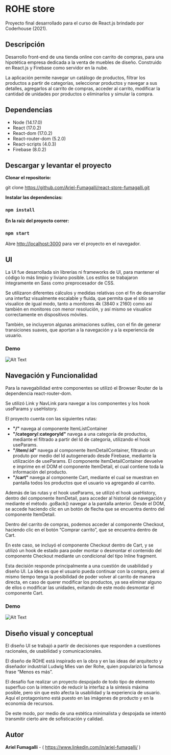 
# ROHE store

Proyecto final desarrollado para el curso de React.js brindado por Coderhouse (2021).


## Descripción

Desarrollo front-end de una tienda online con carrito de compras, para una hipotética empresa dedicada a la venta de muebles de diseño. Construido en React.js y Firebase como servidor en la nube.

La aplicación permite navegar un catálogo de productos, filtrar los productos a partir de categorías, seleccionar productos y navegar a sus detalles, agregarlos al carrito de compras, acceder al carrito, modificar la cantidad de unidades por productos o eliminarlos y simular la compra. 


## Dependencias

- Node (14.17.0)
- React (17.0.2)
- React-dom (17.0.2)
- React-router-dom (5.2.0)
- React-scripts (4.0.3)
- Firebase (8.0.2)


## Descargar y levantar el proyecto

**Clonar el repositorio:**

git clone https://github.com/Ariel-Fumagalli/react-store-fumagalli.git

**Instalar las dependencias:**

### `npm install`

**En la raíz del proyecto correr:**

### `npm start`

Abre [http://localhost:3000](http://localhost:3000) para ver el proyecto en el navegador.


## UI

La UI fue desarrollada sin librerías ni frameworks de UI, para mantener el código lo más limpio y liviano posible. Los estilos se trabajaron íntegramente en Sass como preprocesador de CSS.

Se utilizaron diferentes cálculos y medidas relativas con el fin de desarrollar una interfaz visualmente escalable y fluida, que permita que el sitio se visualice de igual modo, tanto a monitores 4k (3840 x 2160) como así también en monitores con menor resolución, y así mismo se visualice correctamente en dispositivos móviles.

También, se incluyeron algunas animaciones sutiles, con el fin de generar transiciones suaves, que aportan a la navegación y a la experiencia de usuario. 

### Demo

![Alt Text](https://media.giphy.com/media/3Mx3NlcmPxUCfWhz8V/giphy.gif)


## Navegación y Funcionalidad

Para la navegabilidad entre componentes se utilizó el Browser Router de la dependencia react-router-dom.

Se utilizó Link y NavLink para navegar a los componentes y los hook useParams y useHistory.

El proyecto cuenta con las siguientes rutas:

-	**"/"** navega al componente ItemListContainer
-	**"/category/:categoryId"** navega a una categoría de productos, mediante el filtrado a partir del Id de categoría, utilizando el hook useParams.
-	**"/item/:id"** navega al componente ItemDetailContainer, filtrando un produto por medio del Id autogenerado desde Firebase, mediante la utilización de useParams. El componente ItemDetailContainer devuelve e imprime en el DOM el componente ItemDetail, el cual contiene toda la información del producto. 
-	**"/cart"** navega al componente Cart, mediante el cual se muestran en pantalla todos los productos que el usuario va agregando al carrito.

Además de las rutas y el hook useParams, se utilizó el hook useHistory, dentro del componente ItemDetail, para acceder al historial de navegación y mediante el método .goBack() navegar a la pantalla anterior. Desde el DOM, se accede haciendo clic en un botón de flecha que se encuentra dentro del componente ItemDetail.

Dentro del carrito de compras, podemos acceder al componente Checkout, haciendo clic en el botón “Comprar carrito”, que se encuentra dentro de Cart. 

En este caso, se incluyó el componente Checkout dentro de Cart, y se utilizó un hook de estado para poder montar o desmontar el contenido del componente Checkout mediante un condicional del tipo Inline fragment.

Esta decisión responde principalmente a una cuestión de usabilidad y diseño UI. La idea es que el usuario pueda continuar con la compra, pero al mismo tiempo tenga la posibilidad de poder volver al carrito de manera directa, en caso de querer modificar los productos, ya sea eliminar alguno de ellos o modificar las unidades, evitando de este modo desmontar el componente Cart.


### Demo

![Alt Text](https://media.giphy.com/media/r2jqOKpxRxPwKVOwOl/giphy.gif)


## Diseño visual y conceptual

El diseño UI se trabajó a partir de decisiones que responden a cuestiones racionales, de usabilidad y comunicacionales.

El diseño de ROHE está inspirado en la obra y en las ideas del arquitecto y diseñador industrial Ludwig Mies van der Rohe, quien popularizó la famosa frase “Menos es más”. 

El desafío fue realizar un proyecto despojado de todo tipo de elemento superfluo con la intención de reducir la interfaz a la síntesis máxima posible, pero sin que esto afecta la usabilidad y la experiencia de usuario. Aquí el protagonismo está puesto en las imágenes de producto y en la economía de recursos.

De este modo, por medio de una estética minimalista y despojada se intentó transmitir cierto aire de sofisticación y calidad.


## Autor

**Ariel Fumagalli** - ( https://www.linkedin.com/in/ariel-fumagalli/ )